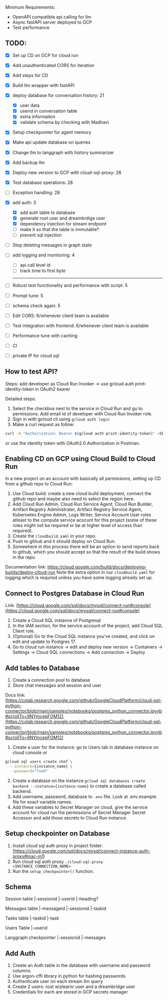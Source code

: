Minimum Requirements:
- OpenAPI compatible api calling for llm
- Async fastAPI server deployed to GCP
- Test performance

## TODO:
- [x] Set up CD on GCP for cloud run
- [x] Add unauthenticated CORS for iteration
- [x] Add steps for CD
- [x] Build llm wrapper with fastAPI
- [x] deploy database for conversation history: 21
  - [x] user data
  - [x] userid in conversation table
  - [x] extra informaiton
  - [x] validate schema by checking with Madhavi
- [x] Setup checkpointer for agent memory
- [x] Make api update database on queries
- [x] Change llm to langgraph with history summarizer
- [x] Add backup llm
- [x] Deploy new version to GCP with cloud-sql-proxy: 28
- [x] Test database operations: 28
- [ ] Exception handling: 28
- [x] add auth: 3
  - [x] add auth table to database
  - [x] generate root user and dreambrdige user
  - [x] dependency injection for stream endpoint
  - [ ] make it so that the table is immutable?
  - [ ] prevent sql injection
- [ ] Stop deleting messages in graph state
- [ ] add logging and monitoring: 4
   - [ ] api call level id
   - [ ] track time to first byte
  ------------------------
- [ ] Robust test functionality and performance with script: 5
- [ ] Prompt tune: 5
- [ ] schema check again: 5
- [ ] Edit CORS: 6/whenever client team is available
- [ ] Test integration with frontend: 6/whenever client team is available
- [ ] Performance tune with caching
- [ ] CI
- [ ] private IP for cloud sql


## How to test API?

Steps: add developer as Cloud Run Invoker -> use gcloud auth print-identity-token in OAuth2 bearer

Detailed steps:
1. Select the checkbox next to the service in Cloud Run and go to permissions. Add email id of developer with Cloud Run Invoker role.
2. Sign in with gcloud cli using `gcloud auth login`
2. Make a curl request as follow:
```bash
curl -H "Authorization: Bearer $(gcloud auth print-identity-token)" <SERVICE_URL>
```

or use the identity token with OAuth2.0 Authorization in Postman.


## Enabling CD on GCP using Cloud Build to Cloud Run
In a new project on an account with basically all permissions, setting up CD from a github repo to Cloud Run:
1. Use Cloud build: create a new cloud build deployment, connect the github repo and maybe also need to select the region here.
2. Add Cloud Run Admin, Cloud Run Service Agent, Cloud Run Builder, Artifact Registry Administrater, Artifact Registry Service Agent, Kubernetes Engine Admin, Logs Writer, Service Account User roles atleast to the compute service acocunt for this project (some of these roles might not be required or be at higher level of access than required).
3. Create the `cloudbuild.yaml` in your repo.
4. Push to github and it should deploy on Cloud Run.
5. Somewhere in this process there will be an option to send reports back to github, which you should accept so that the result of the build shows in the repo.

Documentation link: https://cloud.google.com/build/docs/deploying-builds/deploy-cloud-run
Note the extra option in our `cloudbuild.yaml` for logging which is required unless you have some logging already set up.


## Connect to Postgres Database in Cloud Run
Link: [https://cloud.google.com/sql/docs/mysql/connect-run#console](https://cloud.google.com/sql/docs/mysql/connect-run#console)
1. Create a Cloud SQL instance of Postgresql
2. In the IAM section, for the service account of the project, add Cloud SQL Client role.
3. (Optional) Go to the Cloud SQL instance you've created, and click on edit and update to Postgres 17.
4. Go to cloud run instance -> edit and deploy new version -> Containers -> Settings -> Cloud SQL connections -> Add connection -> Deploy

## Add tables to Database
1. Create a connection pool to database
2. Store chat messages and session and user


Docs link: [https://colab.research.google.com/github/GoogleCloudPlatform/cloud-sql-python-connector/blob/main/samples/notebooks/postgres_python_connector.ipynb#scrollTo=9NYmcepFOM12](https://colab.research.google.com/github/GoogleCloudPlatform/cloud-sql-python-connector/blob/main/samples/notebooks/postgres_python_connector.ipynb#scrollTo=9NYmcepFOM12)
1. Create a user for the instance: go to Users tab in database instance on cloud console or

```bash
gcloud sql users create chef \
  --instance={instance_name} \
  --password="food"
```

2. Create a database on the instance `gcloud sql databases create backend --instance={instance-name}` to create a database called backend.
3. Add username, password, database to `.env` file. Look at .env.example file for exact variable names.
4. Add these variables to Secret Manager on cloud, give the service account for cloud run the permissions of Secret Manager Secret Accessor and add those secrets to Cloud Run instance.

## Setup checkpointer on Database
1. Install cloud sql auth proxy in project folder: [https://cloud.google.com/sql/docs/mysql/connect-instance-auth-proxy#mac-m1)
2. Run cloud sql auth proxy `./cloud-sql-proxy <INSTANCE_CONNECTION_NAME>`
3. Run the `setup_checkpointer()` function.


## Schema
Session table
|-sessionid
|-userid
|-heading?

Messages table
|-messageid
|-sessionid
|-taskid

Tasks table
|-taskid
|-task

Users Table
|-userid

Langgraph checkpointer
|-sessionid
|-messages


## Add Auth
1. Create an Auth table in the database with username and password columns.
2. Use argon-cffi library in python for hashing passwords
3. Authenticate user on each stream llm query
4. Create 2 users: root wizlearnr user and a dreambridge user
5. Credentials for each are stored in GCP secrets manager
